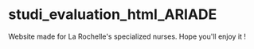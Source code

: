# studi_evaluation_html_ARIADE
Website made for La Rochelle's specialized nurses.
Hope you'll enjoy it !

